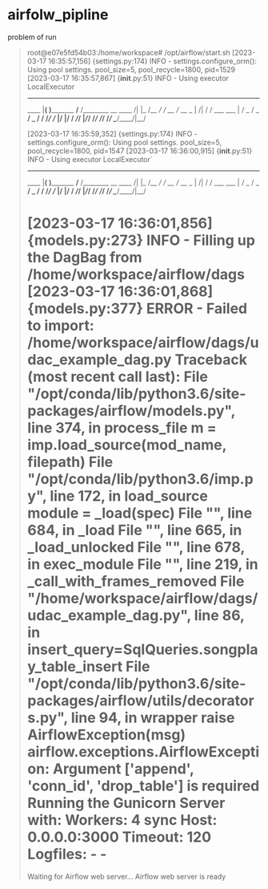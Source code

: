 # airfolw_pipline
problem of run 
>root@e07e5fd54b03:/home/workspace# /opt/airflow/start.sh
>[2023-03-17 16:35:57,156] {settings.py:174} INFO - settings.configure_orm(): Using pool settings. pool_size=5, pool_recycle=1800, pid=1529
>[2023-03-17 16:35:57,867] {__init__.py:51} INFO - Using executor LocalExecutor
>  ____________       _____________
> ____    |__( )_________  __/__  /________      __
> ____  /| |_  /__  ___/_  /_ __  /_  __ \_ | /| / /
 ___  ___ |  / _  /   _  __/ _  / / /_/ /_ |/ |/ /
 _/_/  |_/_/  /_/    /_/    /_/  \____/____/|__/
> 
>[2023-03-17 16:35:59,352] {settings.py:174} INFO - settings.configure_orm(): Using pool settings. pool_size=5, pool_recycle=1800, pid=1547
>[2023-03-17 16:36:00,915] {__init__.py:51} INFO - Using executor LocalExecutor`
>   ____________       _____________
> ____    |__( )_________  __/__  /________      __
>____  /| |_  /__  ___/_  /_ __  /_  __ \_ | /| / /
>___  ___ |  / _  /   _  __/ _  / / /_/ /_ |/ |/ /
> _/_/  |_/_/  /_/    /_/    /_/  \____/____/|__/
>
>[2023-03-17 16:36:01,856] {models.py:273} INFO - Filling up the DagBag from /home/workspace/airflow/dags
>[2023-03-17 16:36:01,868] {models.py:377} ERROR - Failed to import: /home/workspace/airflow/dags/udac_example_dag.py
>Traceback (most recent call last):
>  File "/opt/conda/lib/python3.6/site-packages/airflow/models.py", line 374, in process_file
>    m = imp.load_source(mod_name, filepath)
>  File "/opt/conda/lib/python3.6/imp.py", line 172, in load_source
>    module = _load(spec)
>  File "<frozen importlib._bootstrap>", line 684, in _load
>  File "<frozen importlib._bootstrap>", line 665, in _load_unlocked
>  File "<frozen importlib._bootstrap_external>", line 678, in exec_module
>  File "<frozen importlib._bootstrap>", line 219, in _call_with_frames_removed
>  File "/home/workspace/airflow/dags/udac_example_dag.py", line 86, in <module>
>    insert_query=SqlQueries.songplay_table_insert
>  File "/opt/conda/lib/python3.6/site-packages/airflow/utils/decorators.py", line 94, in wrapper
>    raise AirflowException(msg)
>airflow.exceptions.AirflowException: Argument ['append', 'conn_id', 'drop_table'] is required
>Running the Gunicorn Server with:
>Workers: 4 sync
>Host: 0.0.0.0:3000
>Timeout: 120
>Logfiles: - -
>=================================================================            
>Waiting for Airflow web server...
>Airflow web server is ready
>
